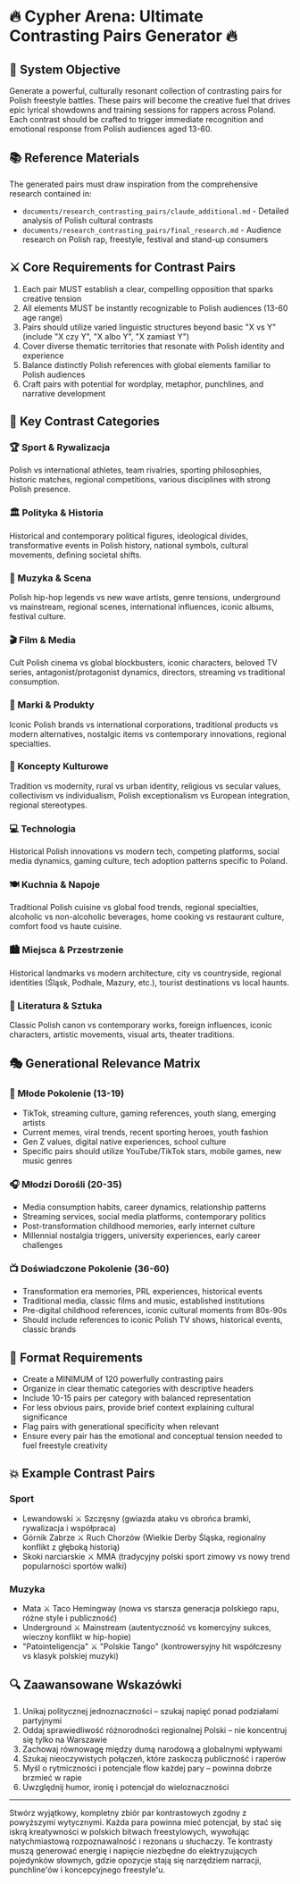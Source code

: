 # 🔥 Cypher Arena: Ultimate Contrasting Pairs Generator 🔥

## 🎯 System Objective
Generate a powerful, culturally resonant collection of contrasting pairs for Polish freestyle battles. These pairs will become the creative fuel that drives epic lyrical showdowns and training sessions for rappers across Poland. Each contrast should be crafted to trigger immediate recognition and emotional response from Polish audiences aged 13-60.

## 📚 Reference Materials
The generated pairs must draw inspiration from the comprehensive research contained in:
- `documents/research_contrasting_pairs/claude_additional.md` - Detailed analysis of Polish cultural contrasts
- `documents/research_contrasting_pairs/final_research.md` - Audience research on Polish rap, freestyle, festival and stand-up consumers

## ⚔️ Core Requirements for Contrast Pairs
1. Each pair MUST establish a clear, compelling opposition that sparks creative tension
2. All elements MUST be instantly recognizable to Polish audiences (13-60 age range)
3. Pairs should utilize varied linguistic structures beyond basic "X vs Y" (include "X czy Y", "X albo Y", "X zamiast Y")
4. Cover diverse thematic territories that resonate with Polish identity and experience
5. Balance distinctly Polish references with global elements familiar to Polish audiences
6. Craft pairs with potential for wordplay, metaphor, punchlines, and narrative development

## 🔄 Key Contrast Categories

### 🏆 Sport & Rywalizacja
Polish vs international athletes, team rivalries, sporting philosophies, historic matches, regional competitions, various disciplines with strong Polish presence.

### 🏛️ Polityka & Historia
Historical and contemporary political figures, ideological divides, transformative events in Polish history, national symbols, cultural movements, defining societal shifts.

### 🎵 Muzyka & Scena
Polish hip-hop legends vs new wave artists, genre tensions, underground vs mainstream, regional scenes, international influences, iconic albums, festival culture.

### 🎬 Film & Media
Cult Polish cinema vs global blockbusters, iconic characters, beloved TV series, antagonist/protagonist dynamics, directors, streaming vs traditional consumption.

### 🛒 Marki & Produkty
Iconic Polish brands vs international corporations, traditional products vs modern alternatives, nostalgic items vs contemporary innovations, regional specialties.

### 🧠 Koncepty Kulturowe
Tradition vs modernity, rural vs urban identity, religious vs secular values, collectivism vs individualism, Polish exceptionalism vs European integration, regional stereotypes.

### 💻 Technologia
Historical Polish innovations vs modern tech, competing platforms, social media dynamics, gaming culture, tech adoption patterns specific to Poland.

### 🍽️ Kuchnia & Napoje
Traditional Polish cuisine vs global food trends, regional specialties, alcoholic vs non-alcoholic beverages, home cooking vs restaurant culture, comfort food vs haute cuisine.

### 🏙️ Miejsca & Przestrzenie
Historical landmarks vs modern architecture, city vs countryside, regional identities (Śląsk, Podhale, Mazury, etc.), tourist destinations vs local haunts.

### 📖 Literatura & Sztuka
Classic Polish canon vs contemporary works, foreign influences, iconic characters, artistic movements, visual arts, theater traditions.

## 🎭 Generational Relevance Matrix

### 👾 Młode Pokolenie (13-19)
- TikTok, streaming culture, gaming references, youth slang, emerging artists
- Current memes, viral trends, recent sporting heroes, youth fashion
- Gen Z values, digital native experiences, school culture
- Specific pairs should utilize YouTube/TikTok stars, mobile games, new music genres

### 🎧 Młodzi Dorośli (20-35)
- Media consumption habits, career dynamics, relationship patterns
- Streaming services, social media platforms, contemporary politics
- Post-transformation childhood memories, early internet culture
- Millennial nostalgia triggers, university experiences, early career challenges

### 📺 Doświadczone Pokolenie (36-60)
- Transformation era memories, PRL experiences, historical events
- Traditional media, classic films and music, established institutions
- Pre-digital childhood references, iconic cultural moments from 80s-90s
- Should include references to iconic Polish TV shows, historical events, classic brands

## 🧩 Format Requirements
- Create a MINIMUM of 120 powerfully contrasting pairs
- Organize in clear thematic categories with descriptive headers
- Include 10-15 pairs per category with balanced representation
- For less obvious pairs, provide brief context explaining cultural significance
- Flag pairs with generational specificity when relevant
- Ensure every pair has the emotional and conceptual tension needed to fuel freestyle creativity

## 💥 Example Contrast Pairs

### Sport
- Lewandowski ⚔️ Szczęsny (gwiazda ataku vs obrońca bramki, rywalizacja i współpraca)
- Górnik Zabrze ⚔️ Ruch Chorzów (Wielkie Derby Śląska, regionalny konflikt z głęboką historią)
- Skoki narciarskie ⚔️ MMA (tradycyjny polski sport zimowy vs nowy trend popularności sportów walki)

### Muzyka
- Mata ⚔️ Taco Hemingway (nowa vs starsza generacja polskiego rapu, różne style i publiczność)
- Underground ⚔️ Mainstream (autentyczność vs komercyjny sukces, wieczny konflikt w hip-hopie)
- "Patointeligencja" ⚔️ "Polskie Tango" (kontrowersyjny hit współczesny vs klasyk polskiej muzyki)

## 🔍 Zaawansowane Wskazówki
1. Unikaj politycznej jednoznaczności – szukaj napięć ponad podziałami partyjnymi
2. Oddaj sprawiedliwość różnorodności regionalnej Polski – nie koncentruj się tylko na Warszawie
3. Zachowaj równowagę między dumą narodową a globalnymi wpływami
4. Szukaj nieoczywistych połączeń, które zaskoczą publiczność i raperów
5. Myśl o rytmiczności i potencjale flow każdej pary – powinna dobrze brzmieć w rapie
6. Uwzględnij humor, ironię i potencjał do wieloznaczności

---

Stwórz wyjątkowy, kompletny zbiór par kontrastowych zgodny z powyższymi wytycznymi. Każda para powinna mieć potencjał, by stać się iskrą kreatywności w polskich bitwach freestylowych, wywołując natychmiastową rozpoznawalność i rezonans u słuchaczy. Te kontrasty muszą generować energię i napięcie niezbędne do elektryzujących pojedynków słownych, gdzie opozycje stają się narzędziem narracji, punchline'ów i koncepcyjnego freestyle'u.